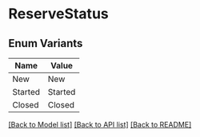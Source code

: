 # ReserveStatus

## Enum Variants

| Name | Value |
|---- | -----|
| New | New |
| Started | Started |
| Closed | Closed |


[[Back to Model list]](../README.md#documentation-for-models) [[Back to API list]](../README.md#documentation-for-api-endpoints) [[Back to README]](../README.md)


